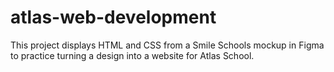 # atlas-web-development
This project displays HTML and CSS from a Smile Schools mockup in Figma to practice turning a design into a website for Atlas School.
